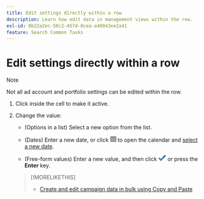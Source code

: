 ```yaml
---
title: Edit settings directly within a row
description: Learn how edit data in management views within the row.
exl-id: 0b22a2ec-50c2-457d-8cea-a40943ee2a41
feature: Search Common Tasks
---
```

# Edit settings directly within a row

>[!NOTE]
>
>Not all ad account and portfolio settings can be edited within the row.

1. Click inside the cell to make it active.

1. Change the value:

   * (Options in a list) Select a new option from the list.
   
   * (Dates) Enter a new date, or click ![Calendar](/help/search-social-commerce/assets/calendar.png "Calendar") to open the calendar and [select a new date](/help/search-social-commerce/common-tasks/navigation-editing-selection/calendar.md).
   
   * (Free-form values) Enter a new value, and then click ![Save](/help/search-social-commerce/assets/select.png "Save") or press the **Enter** key.

   >[!MORELIKETHIS]
   >
   >* [Create and edit campaign data in bulk using Copy and Paste](/help/search-social-commerce/campaign-management/campaigns/copy-paste.md)
